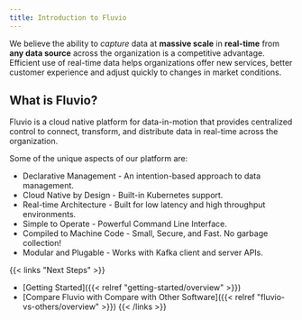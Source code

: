 ```yaml
---
title: Introduction to Fluvio
---
```


We believe the ability to *capture* data at __massive scale__ in __real-time__ from __any data source__ across the organization is a competitive advantage. Efficient use of real-time data helps organizations offer new services, better customer experience and adjust quickly to changes in market conditions.

## What is Fluvio?

Fluvio is a cloud native platform for data-in-motion that provides centralized control to connect, transform, and distribute data in real-time across the organization. 

Some of the unique aspects of our platform are:

* Declarative Management - An intention-based approach to data management.
* Cloud Native by Design - Built-in Kubernetes support.
* Real-time Architecture - Built for low latency and high throughput environments.
* Simple to Operate - Powerful Command Line Interface.
* Compiled to Machine Code - Small, Secure, and Fast. No garbage collection!
* Modular and Plugable - Works with Kafka client and server APIs.



{{< links "Next Steps" >}}
* [Getting Started]({{< relref "getting-started/overview" >}})
* [Compare Fluvio with Compare with Other Software]({{< relref "fluvio-vs-others/overview" >}})
{{< /links >}}
